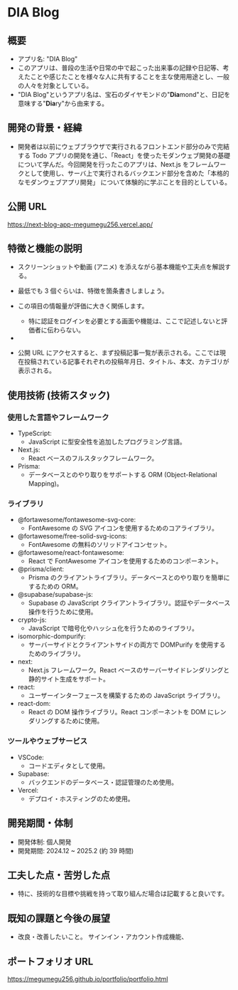 # DIA Blog

## 概要

- アプリ名: "DIA Blog"
- このアプリは、普段の生活や日常の中で起こった出来事の記録や日記等、考えたことや感じたことを様々な人に共有することを主な使用用途とし、一般の人々を対象としている。
- "DIA Blog"というアプリ名は、宝石のダイヤモンドの"**Dia**mond"と、日記を意味する"**Dia**ry"から由来する。

## 開発の背景・経緯

- 開発者は以前にウェブブラウザで実行されるフロントエンド部分のみで完結する Todo アプリの開発を通じ、「React」を使ったモダンウェブ開発の基礎について学んだ。今回開発を行ったこのアプリは、Next.js をフレームワークとして使用し、サーバ上で実行されるバックエンド部分を含めた「本格的なモダンウェブアプリ開発」 について体験的に学ぶことを目的としている。

## 公開 URL

https://next-blog-app-megumegu256.vercel.app/

## 特徴と機能の説明

- スクリーンショットや動画 (アニメ) を添えながら基本機能や工夫点を解説する。
- 最低でも 3 個ぐらいは、特徴を箇条書きしましょう。
- この項目の情報量が評価に大きく関係します。

  - 特に認証をログインを必要とする画面や機能は、ここで記述しないと評価者に伝わらない。

-

- 公開 URL にアクセスすると、まず投稿記事一覧が表示される。ここでは現在投稿されている記事それぞれの投稿年月日、タイトル、本文、カテゴリが表示される。

## 使用技術 (技術スタック)

### 使用した言語やフレームワーク

- TypeScript:
  - JavaScript に型安全性を追加したプログラミング言語。
- Next.js:
  - React ベースのフルスタックフレームワーク。
- Prisma:
  - データベースとのやり取りをサポートする ORM (Object-Relational Mapping)。

### ライブラリ

- @fortawesome/fontawesome-svg-core:
  - FontAwesome の SVG アイコンを使用するためのコアライブラリ。
- @fortawesome/free-solid-svg-icons:
  - FontAwesome の無料のソリッドアイコンセット。
- @fortawesome/react-fontawesome:
  - React で FontAwesome アイコンを使用するためのコンポーネント。
- @prisma/client:
  - Prisma のクライアントライブラリ。データベースとのやり取りを簡単にするための ORM。
- @supabase/supabase-js:
  - Supabase の JavaScript クライアントライブラリ。認証やデータベース操作を行うために使用。
- crypto-js:
  - JavaScript で暗号化やハッシュ化を行うためのライブラリ。
- isomorphic-dompurify:
  - サーバーサイドとクライアントサイドの両方で DOMPurify を使用するためのライブラリ。
- next:
  - Next.js フレームワーク。React ベースのサーバーサイドレンダリングと静的サイト生成をサポート。
- react:
  - ユーザーインターフェースを構築するための JavaScript ライブラリ。
- react-dom:
  - React の DOM 操作ライブラリ。React コンポーネントを DOM にレンダリングするために使用。

### ツールやウェブサービス

- VSCode:
  - コードエディタとして使用。
- Supabase:
  - バックエンドのデータベース・認証管理のため使用。
- Vercel:
  - デプロイ・ホスティングのため使用。

## 開発期間・体制

- 開発体制: 個人開発
- 開発期間: 2024.12 ~ 2025.2 (約 39 時間)

## 工夫した点・苦労した点

- 特に、技術的な目標や挑戦を持って取り組んだ場合は記載すると良いです。

## 既知の課題と今後の展望

- 改良・改善したいこと。
  サインイン・アカウント作成機能、

## ポートフォリオ URL

https://megumegu256.github.io/portfolio/portfolio.html

